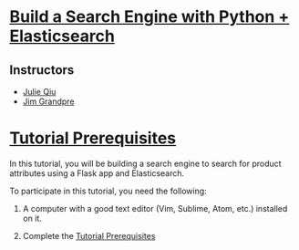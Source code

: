 # [Build a Search Engine with Python + Elasticsearch](https://us.pycon.org/2018/schedule/presentation/53/)

## Instructors
- [Julie Qiu](http://twitter.com/jqiu25)
- [Jim Grandpre](https://twitter.com/jimtla)

# [Tutorial Prerequisites](/lessons/Prerequisites.md)
In this tutorial, you will be building a search engine to search for product attributes using a Flask app and Elasticsearch.

To participate in this tutorial, you need the following:

1) A computer with a good text editor (Vim, Sublime, Atom, etc.) installed on it.

2) Complete the [Tutorial Prerequisites](/lessons/Prerequisites.md)
